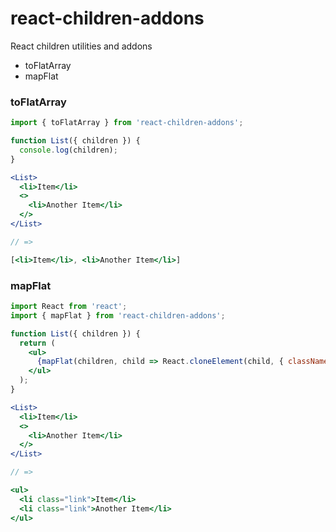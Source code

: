 # react-children-addons

React children utilities and addons

 - toFlatArray
 - mapFlat

### toFlatArray

```jsx
import { toFlatArray } from 'react-children-addons';

function List({ children }) {
  console.log(children);
}

<List>
  <li>Item</li>
  <>
    <li>Another Item</li>
  </>
</List>

// =>

[<li>Item</li>, <li>Another Item</li>]

```

### mapFlat

```jsx
import React from 'react';
import { mapFlat } from 'react-children-addons';

function List({ children }) {
  return (
    <ul>
      {mapFlat(children, child => React.cloneElement(child, { className: 'link' }))}
    </ul>
  );
}

<List>
  <li>Item</li>
  <>
    <li>Another Item</li>
  </>
</List>

// =>

<ul>
  <li class="link">Item</li>
  <li class="link">Another Item</li>
</ul>
```
